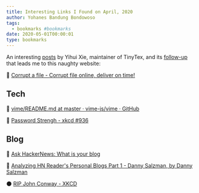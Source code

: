 ```yaml
---
title: Interesting Links I Found on April, 2020
author: Yohanes Bandung Bondowoso
tags:
  - bookmarks #bookmarks
date: 2020-05-01T00:00:01
type: bookmarks
---
```


An interesting [posts](https://yihui.org/en/2018/02/career-crisis/) by Yihui Xie, maintainer of TinyTex, and its [follow-up](https://yihui.org/en/2018/02/procrastination-techniques/) that leads me to this naughty website:

🐒 [Corrupt a file - Corrupt file online, deliver on time!](https://corrupt-a-file.net/)

## Tech

👠 [vime/README.md at master · vime-js/vime · GitHub](https://github.com/vime-js/vime/blob/master/README.md)

🛂 [Password Strengh - xkcd #936](https://xkcd.com/936/)

## Blog

📰 [Ask HackerNews: What is your blog](https://news.ycombinator.com/item?id=22800136)

🧮 [Analyzing HN Reader's Personal Blogs Part 1 - Danny Salzman, by Danny Salzman](https://www.dannysalzman.com/2020/04/08/analyzing-hn-readers-personal-blogs)

🌑 [RIP John Conway - XKCD](https://xkcd.com/2293/)

